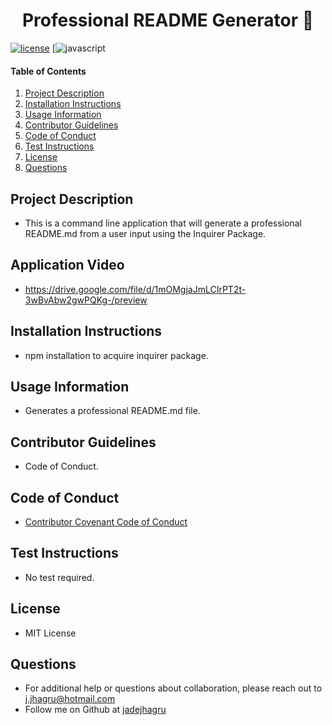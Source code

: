 <h1 align="center">Professional README Generator 👋</h1>
<p align="center">

[![license](https://img.shields.io/badge/license-MIT-blue)](https://shields.io) [![javascript](https://img.shields.io/badge/javascript-100%25-ff69b4)

#### Table of Contents
1. [Project Description](#project-description)
2. [Installation Instructions](#installation-instructions)
3. [Usage Information](#usage-information)
4. [Contributor Guidelines](#contributor-guidelines)
5. [Code of Conduct](#code-of-conduct)
6. [Test Instructions](#test-instructions)
7. [License](#license)
8. [Questions](#questions)

## Project Description
* This is a command line application that will generate a professional README.md from a user input using the Inquirer Package.

## Application Video
* https://drive.google.com/file/d/1mOMgjaJmLCIrPT2t-3wBvAbw2gwPQKg-/preview

## Installation Instructions
* npm installation to acquire inquirer package.

## Usage Information
* Generates a professional README.md file.

## Contributor Guidelines
* Code of Conduct.

## Code of Conduct
* [Contributor Covenant Code of Conduct](https://www.contributor-covenant.org/version/2/0/code_of_conduct/code_of_conduct.md)

## Test Instructions
* No test required.

## License
* MIT License

## Questions
* For additional help or questions about collaboration, please reach out to j.jhagru@hotmail.com
* Follow me on Github at [jadejhagru](http://github.com/jadejhagru)
